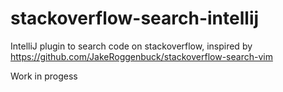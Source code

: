 # stackoverflow-search-intellij
IntelliJ plugin to search code on stackoverflow, inspired by https://github.com/JakeRoggenbuck/stackoverflow-search-vim

Work in progess
